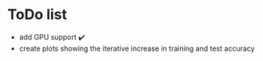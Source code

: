 # ToDo list

* add GPU support :heavy_check_mark:
* create plots showing the iterative increase in training and test accuracy